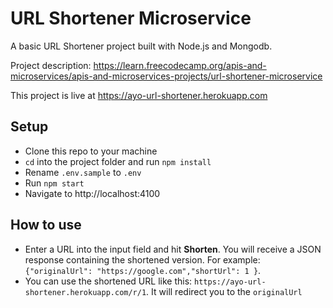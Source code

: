 # URL Shortener Microservice

A basic URL Shortener project built with Node.js and Mongodb.

Project description: https://learn.freecodecamp.org/apis-and-microservices/apis-and-microservices-projects/url-shortener-microservice

This project is live at https://ayo-url-shortener.herokuapp.com

## Setup

- Clone this repo to your machine
- `cd` into the project folder and run `npm install`
- Rename `.env.sample` to `.env`
- Run `npm start`
- Navigate to http://localhost:4100

## How to use

- Enter a URL into the input field and hit **Shorten**. You will receive a JSON response containing the shortened version. For example: `{"originalUrl": "https://google.com","shortUrl": 1 }`.
- You can use the shortened URL like this: `https://ayo-url-shortener.herokuapp.com/r/1`. It will redirect you to the `originalUrl`
